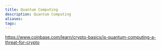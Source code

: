 ```yaml
---
title: Quantum Computing
description: Quantum Computing
aliases:
tags:
---
```


https://www.coinbase.com/learn/crypto-basics/is-quantum-computing-a-threat-for-crypto

